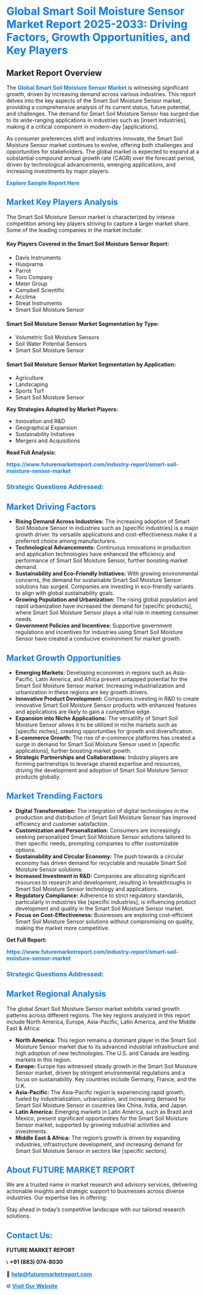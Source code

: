 <h1 style="color: #007BFF;">Global Smart Soil Moisture Sensor Market Report 2025-2033: Driving Factors, Growth Opportunities, and Key Players</h1>

<section id="overview">
<h2>Market Report Overview</h2>
<p>The <a href="https://www.futuremarketreport.com/industry-report/smart-soil-moisture-sensor-market" style="color: #007BFF; text-decoration: none;"><strong>Global Smart Soil Moisture Sensor Market</strong></a> is witnessing significant growth, driven by increasing demand across various industries. This report delves into the key aspects of the Smart Soil Moisture Sensor market, providing a comprehensive analysis of its current status, future potential, and challenges. The demand for Smart Soil Moisture Sensor has surged due to its wide-ranging applications in industries such as [insert industries], making it a critical component in modern-day [applications].</p>
<p>As consumer preferences shift and industries innovate, the Smart Soil Moisture Sensor market continues to evolve, offering both challenges and opportunities for stakeholders. The global market is expected to expand at a substantial compound annual growth rate (CAGR) over the forecast period, driven by technological advancements, emerging applications, and increasing investments by major players.</p>
</section>

<section id="overview">
<p><a href="https://www.futuremarketreport.com/request-sample/reportId=101502" style="color: #007BFF; text-decoration: none;"><strong>Explore Sample Report Here</strong></a></p>
</section>

<section id="key-players">
<h2 style="color: #007BFF;">Market Key Players Analysis</h2>
<p>The Smart Soil Moisture Sensor market is characterized by intense competition among key players striving to capture a larger market share. Some of the leading companies in the market include:</p>
<h4>Key Players Covered in the Smart Soil Moisture Sensor Report:</h4>
<ul><li>Davis Instruments</li><li>Husqvarna</li><li>Parrot</li><li>Toro Company</li><li>Meter Group</li><li>Campbell Scientific</li><li>Acclima</li><li>Streat Instruments</li><li>Smart Soil Moisture Sensor</li></ul>
<h4>Smart Soil Moisture Sensor Market Segmentation by Type:</h4>
<ul><li>Volumetric Soil Moisture Sensors</li><li>Soil Water Potential Sensors</li><li>Smart Soil Moisture Sensor</li></ul>

<h4>Smart Soil Moisture Sensor Market Segmentation by Application:</h4>
<ul><li>Agriculture</li><li>Landscaping</li><li>Sports Turf</li><li>Smart Soil Moisture Sensor</li></ul>
<p><strong>Key Strategies Adopted by Market Players:</strong></p>
<ul>
<li>Innovation and R&D</li>
<li>Geographical Expansion</li>
<li>Sustainability Initiatives</li>
<li>Mergers and Acquisitions</li>
</ul>
</section>

<section>
<p><strong>Read Full Analysis: </strong></p><a href="https://www.futuremarketreport.com/industry-report/smart-soil-moisture-sensor-market" style="color: #007BFF; text-decoration: none;"><strong>https://www.futuremarketreport.com/industry-report/smart-soil-moisture-sensor-market</strong></a>
<h3 style="color: #007BFF;">Strategic Questions Addressed:</h3>
</section>

<section id="driving-factors">
<h2 style="color: #007BFF;">Market Driving Factors</h2>
<ul>
<li><strong>Rising Demand Across Industries:</strong> The increasing adoption of Smart Soil Moisture Sensor in industries such as [specific industries] is a major growth driver. Its versatile applications and cost-effectiveness make it a preferred choice among manufacturers.</li>
<li><strong>Technological Advancements:</strong> Continuous innovations in production and application technologies have enhanced the efficiency and performance of Smart Soil Moisture Sensor, further boosting market demand.</li>
<li><strong>Sustainability and Eco-Friendly Initiatives:</strong> With growing environmental concerns, the demand for sustainable Smart Soil Moisture Sensor solutions has surged. Companies are investing in eco-friendly variants to align with global sustainability goals.</li>
<li><strong>Growing Population and Urbanization:</strong> The rising global population and rapid urbanization have increased the demand for [specific products], where Smart Soil Moisture Sensor plays a vital role in meeting consumer needs.</li>
<li><strong>Government Policies and Incentives:</strong> Supportive government regulations and incentives for industries using Smart Soil Moisture Sensor have created a conducive environment for market growth.</li>
</ul>
</section>

<section id="growth-opportunities">
<h2 style="color: #007BFF;">Market Growth Opportunities</h2>
<ul>
<li><strong>Emerging Markets:</strong> Developing economies in regions such as Asia-Pacific, Latin America, and Africa present untapped potential for the Smart Soil Moisture Sensor market. Increasing industrialization and urbanization in these regions are key growth drivers.</li>
<li><strong>Innovative Product Development:</strong> Companies investing in R&D to create innovative Smart Soil Moisture Sensor products with enhanced features and applications are likely to gain a competitive edge.</li>
<li><strong>Expansion into Niche Applications:</strong> The versatility of Smart Soil Moisture Sensor allows it to be utilized in niche markets such as [specific niches], creating opportunities for growth and diversification.</li>
<li><strong>E-commerce Growth:</strong> The rise of e-commerce platforms has created a surge in demand for Smart Soil Moisture Sensor used in [specific applications], further boosting market growth.</li>
<li><strong>Strategic Partnerships and Collaborations:</strong> Industry players are forming partnerships to leverage shared expertise and resources, driving the development and adoption of Smart Soil Moisture Sensor products globally.</li>
</ul>
</section>

<section id="trending-factors">
<h2 style="color: #007BFF;">Market Trending Factors</h2>
<ul>
<li><strong>Digital Transformation:</strong> The integration of digital technologies in the production and distribution of Smart Soil Moisture Sensor has improved efficiency and customer satisfaction.</li>
<li><strong>Customization and Personalization:</strong> Consumers are increasingly seeking personalized Smart Soil Moisture Sensor solutions tailored to their specific needs, prompting companies to offer customizable options.</li>
<li><strong>Sustainability and Circular Economy:</strong> The push towards a circular economy has driven demand for recyclable and reusable Smart Soil Moisture Sensor solutions.</li>
<li><strong>Increased Investment in R&D:</strong> Companies are allocating significant resources to research and development, resulting in breakthroughs in Smart Soil Moisture Sensor technology and applications.</li>
<li><strong>Regulatory Compliance:</strong> Adherence to strict regulatory standards, particularly in industries like [specific industries], is influencing product development and quality in the Smart Soil Moisture Sensor market.</li>
<li><strong>Focus on Cost-Effectiveness:</strong> Businesses are exploring cost-efficient Smart Soil Moisture Sensor solutions without compromising on quality, making the market more competitive.</li>
</ul>
</section>

<section>
<p><strong>Get Full Report: </strong></p><a href="https://www.futuremarketreport.com/industry-report/smart-soil-moisture-sensor-market" style="color: #007BFF; text-decoration: none;"><strong>https://www.futuremarketreport.com/industry-report/smart-soil-moisture-sensor-market</strong></a>
<h3 style="color: #007BFF;">Strategic Questions Addressed:</h3>
</section>


<section id="regional-analysis">
<h2 style="color: #007BFF;">Market Regional Analysis</h2>
<p>The global Smart Soil Moisture Sensor market exhibits varied growth patterns across different regions. The key regions analyzed in this report include North America, Europe, Asia-Pacific, Latin America, and the Middle East & Africa:</p>
<ul>
<li><strong>North America:</strong> This region remains a dominant player in the Smart Soil Moisture Sensor market due to its advanced industrial infrastructure and high adoption of new technologies. The U.S. and Canada are leading markets in this region.</li>
<li><strong>Europe:</strong> Europe has witnessed steady growth in the Smart Soil Moisture Sensor market, driven by stringent environmental regulations and a focus on sustainability. Key countries include Germany, France, and the U.K.</li>
<li><strong>Asia-Pacific:</strong> The Asia-Pacific region is experiencing rapid growth, fueled by industrialization, urbanization, and increasing demand for Smart Soil Moisture Sensor in countries like China, India, and Japan.</li>
<li><strong>Latin America:</strong> Emerging markets in Latin America, such as Brazil and Mexico, present significant opportunities for the Smart Soil Moisture Sensor market, supported by growing industrial activities and investments.</li>
<li><strong>Middle East & Africa:</strong> The region’s growth is driven by expanding industries, infrastructure development, and increasing demand for Smart Soil Moisture Sensor in sectors like [specific sectors].</li>
</ul>
</section>

<footer>
<h2 style="color: #007BFF;">About FUTURE MARKET REPORT</h2>
<p>We are a trusted name in market research and advisory services, delivering actionable insights and strategic support to businesses across diverse industries. Our expertise lies in offering:</p>

<p>Stay ahead in today’s competitive landscape with our tailored research solutions.</p>

<h2 style="color: #007BFF;">Contact Us:</h2>
<p><strong>FUTURE MARKET REPORT</strong></p>
<p>📞 <strong>+91 (883) 074-8030</strong></p>
<p>📧 <strong><a href="mailto:help@futuremarketreport.com" style="color: #007BFF;">help@futuremarketreport.com</a></strong></p>
<p>🌐 <strong><a href="https://www.futuremarketreport.com/" style="color: #007BFF;">Visit Our Website</a></strong></p>
</footer>